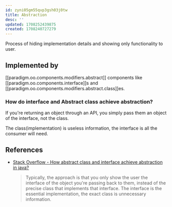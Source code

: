 ```yaml
---
id: zyni05gm55qvp3gsh03j0tw
title: Abstraction
desc: ''
updated: 1708252439875
created: 1708240727279
---
```



Process of hiding implementation details and showing only functionality to user.

## Implemented by

[[paradigm.oo.components.modifiers.abstract]] components like
[[paradigm.oo.components.interface]]s and [[paradigm.oo.components.modifiers.abstract.class]]es.

### How do interface and Abstract class achieve abstraction?

If you're returning an object through an API, you simply pass them an object of the interface, not the class.

The class(implementation) is useless information, the interface is all the consumer will need.

## References

- [Stack Overflow - How abstract class and interface achieve abstraction in java?](https://stackoverflow.com/questions/62646660/how-abstract-class-and-interface-achieve-abstraction-in-java)
  > Typically, the approach is that you only show the user the interface of the object you're passing back to them, instead of the precise class that implements that interface. The interface is the essential implementation, the exact class is unnecessary information.

